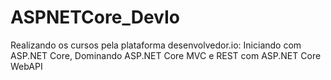 # ASPNETCore_DevIo
Realizando os cursos pela plataforma desenvolvedor.io: Iniciando com ASP.NET Core, Dominando ASP.NET Core MVC e REST com ASP.NET Core WebAPI
